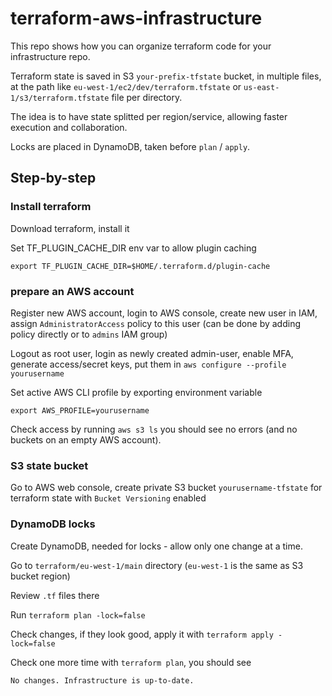 # terraform-aws-infrastructure

This repo shows how you can organize terraform code
for your infrastructure repo.

Terraform state is saved in S3 `your-prefix-tfstate` bucket, in multiple files,
at the path like `eu-west-1/ec2/dev/terraform.tfstate`
or `us-east-1/s3/terraform.tfstate` file per
directory.

The idea is to have state splitted per region/service, allowing
faster execution and collaboration.

Locks are placed in DynamoDB, taken before `plan` / `apply`.


## Step-by-step

### Install terraform

Download terraform, install it

Set TF_PLUGIN_CACHE_DIR env var to allow plugin caching

```shell script
export TF_PLUGIN_CACHE_DIR=$HOME/.terraform.d/plugin-cache
```

### prepare an AWS account

Register new AWS account, login to AWS console,
create new user in IAM, assign `AdministratorAccess` policy to this user
(can be done by adding policy directly or to `admins` IAM group)

Logout as root user, login as newly created admin-user, enable MFA,
generate access/secret keys, put them in `aws configure --profile yourusername`

Set active AWS CLI profile by exporting environment variable

```shell script
export AWS_PROFILE=yourusername
```

Check access by running `aws s3 ls`
you should see no errors (and no buckets on an empty AWS account).

### S3 state bucket

Go to AWS web console, create private S3 bucket `yourusername-tfstate` for terraform state with `Bucket Versioning` enabled

### DynamoDB locks

Create DynamoDB, needed for locks - allow only one change at a time.

Go to `terraform/eu-west-1/main` directory (`eu-west-1` is the same as S3 bucket region)

Review `.tf` files there

Run `terraform plan -lock=false`

Check changes, if they look good, apply it with `terraform apply -lock=false`

Check one more time with `terraform plan`, you should see

```shell script
No changes. Infrastructure is up-to-date.
```

